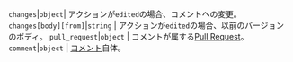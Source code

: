 `changes`|`object`| アクションが`edited`の場合、コメントへの変更。 `changes[body][from]`|`string` | アクションが`edited`の場合、以前のバージョンのボディ。 `pull_request`|`object` | コメントが属する[Pull Request](/rest/reference/pulls)。 `comment`|`object` | [コメント](/rest/reference/pulls#comments)自体。
